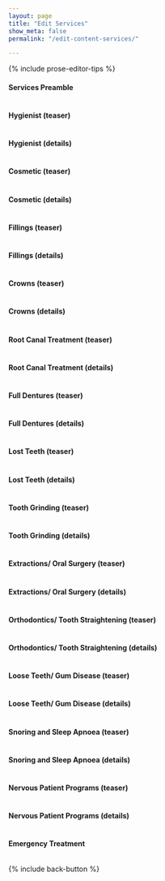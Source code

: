 ```yaml
---
layout: page
title: "Edit Services"
show_meta: false
permalink: "/edit-content-services/"

---
```

{% include prose-editor-tips %}  

#### Services Preamble 
<a href="http://prose.io/{% include config/target-website-prose-url %}/edit/gh-pages/_includes/user-edit/Services-Preamble.md"><img src="{{ site.urlimg }}/edit-button.png"  alt="" border="0" /></a>  

#### Hygienist (teaser) 
<a href="http://prose.io/{% include config/target-website-prose-url %}/edit/gh-pages/_includes/user-edit/Services-Teaser-Hygienist.md"><img src="{{ site.urlimg }}/edit-button.png"  alt="" border="0" /></a>  

#### Hygienist (details)
<a href="http://prose.io/{% include config/target-website-prose-url %}/edit/gh-pages/_includes/user-edit/Services-Details-Hygienist.md"><img src="{{ site.urlimg }}/edit-button.png"  alt="" border="0" /></a>  


#### Cosmetic (teaser) 
<a href="http://prose.io/{% include config/target-website-prose-url %}/edit/gh-pages/_includes/user-edit/Services-Teaser-Cosmetic.md"><img src="{{ site.urlimg }}/edit-button.png"  alt="" border="0" /></a>  

#### Cosmetic (details)
<a href="http://prose.io/{% include config/target-website-prose-url %}/edit/gh-pages/_includes/user-edit/Services-Details-Cosmetic.md"><img src="{{ site.urlimg }}/edit-button.png"  alt="" border="0" /></a>  


#### Fillings (teaser) 
<a href="http://prose.io/{% include config/target-website-prose-url %}/edit/gh-pages/_includes/user-edit/Services-Teaser-Fillings.md"><img src="{{ site.urlimg }}/edit-button.png"  alt="" border="0" /></a>  

#### Fillings (details)
<a href="http://prose.io/{% include config/target-website-prose-url %}/edit/gh-pages/_includes/user-edit/Services-Details-Fillings.md"><img src="{{ site.urlimg }}/edit-button.png"  alt="" border="0" /></a>  


#### Crowns (teaser) 
<a href="http://prose.io/{% include config/target-website-prose-url %}/edit/gh-pages/_includes/user-edit/Services-Teaser-Crowns.md"><img src="{{ site.urlimg }}/edit-button.png"  alt="" border="0" /></a>  

#### Crowns (details)
<a href="http://prose.io/{% include config/target-website-prose-url %}/edit/gh-pages/_includes/user-edit/Services-Details-Crowns.md"><img src="{{ site.urlimg }}/edit-button.png"  alt="" border="0" /></a>  


#### Root Canal Treatment (teaser) 
<a href="http://prose.io/{% include config/target-website-prose-url %}/edit/gh-pages/_includes/user-edit/Services-Teaser-Root-Canals.md"><img src="{{ site.urlimg }}/edit-button.png"  alt="" border="0" /></a>  

#### Root Canal Treatment (details)
<a href="http://prose.io/{% include config/target-website-prose-url %}/edit/gh-pages/_includes/user-edit/Services-Details-Root-Canals.md"><img src="{{ site.urlimg }}/edit-button.png"  alt="" border="0" /></a>  


#### Full Dentures (teaser) 
<a href="http://prose.io/{% include config/target-website-prose-url %}/edit/gh-pages/_includes/user-edit/Services-Teaser-Dentures.md"><img src="{{ site.urlimg }}/edit-button.png"  alt="" border="0" /></a>  

#### Full Dentures (details)
<a href="http://prose.io/{% include config/target-website-prose-url %}/edit/gh-pages/_includes/user-edit/Services-Details-Dentures.md"><img src="{{ site.urlimg }}/edit-button.png"  alt="" border="0" /></a>  


#### Lost Teeth (teaser) 
<a href="http://prose.io/{% include config/target-website-prose-url %}/edit/gh-pages/_includes/user-edit/Services-Teaser-Lost-Teeth.md"><img src="{{ site.urlimg }}/edit-button.png"  alt="" border="0" /></a>  

#### Lost Teeth (details)
<a href="http://prose.io/{% include config/target-website-prose-url %}/edit/gh-pages/_includes/user-edit/Services-Details-Lost-Teeth.md"><img src="{{ site.urlimg }}/edit-button.png"  alt="" border="0" /></a>  

#### Tooth Grinding (teaser) 
<a href="http://prose.io/{% include config/target-website-prose-url %}/edit/gh-pages/_includes/user-edit/Services-Teaser-Bruxism.md"><img src="{{ site.urlimg }}/edit-button.png"  alt="" border="0" /></a>  

#### Tooth Grinding (details)
<a href="http://prose.io/{% include config/target-website-prose-url %}/edit/gh-pages/_includes/user-edit/Services-Details-Bruxism.md"><img src="{{ site.urlimg }}/edit-button.png"  alt="" border="0" /></a>  


#### Extractions/ Oral Surgery (teaser) 
<a href="http://prose.io/{% include config/target-website-prose-url %}/edit/gh-pages/_includes/user-edit/Services-Teaser-Extractions.md"><img src="{{ site.urlimg }}/edit-button.png"  alt="" border="0" /></a>  

#### Extractions/ Oral Surgery (details)
<a href="http://prose.io/{% include config/target-website-prose-url %}/edit/gh-pages/_includes/user-edit/Services-Details-Extractions.md"><img src="{{ site.urlimg }}/edit-button.png"  alt="" border="0" /></a>  

#### Orthodontics/ Tooth Straightening (teaser) 
<a href="http://prose.io/{% include config/target-website-prose-url %}/edit/gh-pages/_includes/user-edit/Services-Teaser-Othodontics.md"><img src="{{ site.urlimg }}/edit-button.png"  alt="" border="0" /></a>  

#### Orthodontics/ Tooth Straightening (details)
<a href="http://prose.io/{% include config/target-website-prose-url %}/edit/gh-pages/_includes/user-edit/Services-Details-Orthodontics.md"><img src="{{ site.urlimg }}/edit-button.png"  alt="" border="0" /></a>  

#### Loose Teeth/ Gum Disease (teaser) 
<a href="http://prose.io/{% include config/target-website-prose-url %}/edit/gh-pages/_includes/user-edit/Services-Teaser-Loose-Teeth.md"><img src="{{ site.urlimg }}/edit-button.png"  alt="" border="0" /></a>  

#### Loose Teeth/ Gum Disease (details)
<a href="http://prose.io/{% include config/target-website-prose-url %}/edit/gh-pages/_includes/user-edit/Services-Details-Loose-Teeth.md"><img src="{{ site.urlimg }}/edit-button.png"  alt="" border="0" /></a>  


#### Snoring and Sleep Apnoea (teaser) 
<a href="http://prose.io/{% include config/target-website-prose-url %}/edit/gh-pages/_includes/user-edit/Services-Teaser-Snoring-Sleep-Apnoea.md"><img src="{{ site.urlimg }}/edit-button.png"  alt="" border="0" /></a>  

#### Snoring and Sleep Apnoea (details)
<a href="http://prose.io/{% include config/target-website-prose-url %}/edit/gh-pages/_includes/user-edit/Services-Details-Snoring-Sleep-Apnoea.md"><img src="{{ site.urlimg }}/edit-button.png"  alt="" border="0" /></a>  

#### Nervous Patient Programs (teaser) 
<a href="http://prose.io/{% include config/target-website-prose-url %}/edit/gh-pages/_includes/user-edit/Services-Teaser-Nervous-Patient-Programs.md"><img src="{{ site.urlimg }}/edit-button.png"  alt="" border="0" /></a>  

#### Nervous Patient Programs (details)
<a href="http://prose.io/{% include config/target-website-prose-url %}/edit/gh-pages/_includes/user-edit/Services-Details-Nervous-Patient-Programs.md"><img src="{{ site.urlimg }}/edit-button.png"  alt="" border="0" /></a>  

#### Emergency Treatment
<a href="http://prose.io/{% include config/target-website-prose-url %}/edit/gh-pages/_includes/user-edit/Services-Details-Emergency-Treatment.md"><img src="{{ site.urlimg }}/edit-button.png"  alt="" border="0" /></a>  

{% include back-button %}